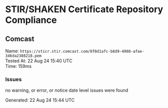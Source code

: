 # STIR/SHAKEN Certificate Repository Compliance

## Comcast

Name: `https://sticr.stir.comcast.com/8f0d1afc-b8d9-4908-afae-346da2388218.pem`\
Tested At: 22 Aug 24 15:40 UTC\
Time: 159ms

### Issues

no warning, or error, or notice date level issues were found

Generated: 22 Aug 24 15:44 UTC
